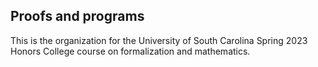 ## Proofs and programs

This is the organization for the University of South Carolina Spring 2023 Honors College course on formalization and mathematics. 
